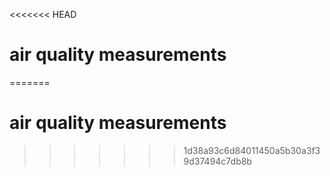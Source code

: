 <<<<<<< HEAD
# air quality measurements
=======
# air quality measurements
>>>>>>> 1d38a93c6d84011450a5b30a3f39d37494c7db8b
